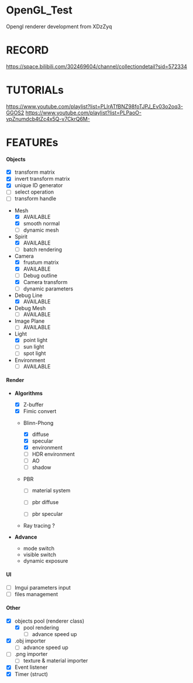 # OpenGL_Test

Opengl renderer development from XDzZyq

# RECORD

https://space.bilibili.com/302469604/channel/collectiondetail?sid=572334

# TUTORIALs 

https://www.youtube.com/playlist?list=PLlrATfBNZ98foTJPJ_Ev03o2oq3-GGOS2
https://www.youtube.com/playlist?list=PLPaoO-vpZnumdcb4tZc4x5Q-v7CkrQ6M-

# FEATUREs

#### **Objects**

- [x] transform matrix
- [x] invert transform matrix
- [x] unique ID generator
- [ ] select operation
- [ ] transform handle

- Mesh
  - [x] AVAILABLE
  - [x] smooth normal
  - [ ] dynamic mesh

- Spirit
  - [x] AVAILABLE
  - [ ] batch rendering

- Camera
  - [x] frustum matrix
  - [x] AVAILABLE
  - [ ] Debug outline
  - [x] Camera transform
  - [ ] dynamic parameters

- Debug Line
  - [x] AVAILABLE
- Debug Mesh
  - [ ] AVAILABLE

- Image Plane
  - [ ] AVAILABLE
- Light
  - [x] point light
  - [ ] sun light
  - [ ] spot light
- Environment
  - [ ] AVAILABLE

#### **Render**

- **Algorithms**

  - [x] Z-buffer
  - [x] Fimic convert

  - Blinn-Phong

    - [x] diffuse
    - [x] specular
    - [x] environment
    - [ ] HDR environment
    - [ ] AO
    - [ ] shadow

  - PBR

    - [ ] material system

    - [ ] pbr diffuse
    - [ ] pbr specular

  - Ray tracing ?

- **Advance**

  - mode switch
  - visible switch
  - dynamic exposure  

#### **UI**

- [ ] Imgui parameters input
- [ ] files management

#### **Other**

- [x] objects pool (renderer class)
  - [x] pool rendering
    - [ ] advance speed up

- [x] .obj importer
  - [ ] advance speed up
- [ ] .png importer
  - [ ] texture & material importer

- [x] Event listener
- [x] Timer (struct)